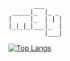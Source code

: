 ```
       ___
 _____|_  |_ _
|     |_  | | |
|_|_|_|___|_  |
          |___|
```
[![Top Langs](https://github-readme-stats.vercel.app/api/top-langs/?username=m3y&theme=dracula&layout=compact&hide_border=true)](https://github.com/anuraghazra/github-readme-stats)
